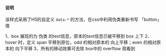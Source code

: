 ####  说明

该样式采用了H5的自定义 `data-*` 的方法，在css中利用伪类重新书写 「button」 值

1、box 展现的为 伪类 的text信息，原本的text信息已被平移到 box 上下
2、hover 时，定义 span 平移到原位，odd 的相对原本的 向上平移；even 的相对原本的 向下平移
3、所有的移动效果可去除 box中的 overflow 观看到
